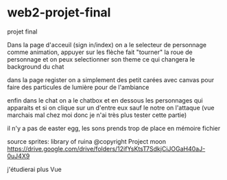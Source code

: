 # web2-projet-final

projet final


Dans la page d'acceuil (sign in/index) on a le selecteur de personnage comme animation, appuyer sur les flèche fait "tourner" la roue de personnage et on peux selectionner son theme ce qui changera le background du chat 


dans la page register on a simplement des petit carées avec canvas pour faire des particules de lumière pour de l'ambiance


enfin dans le chat on a le chatbox et en dessous les personnages qui apparaits et si on clique sur un d'entre eux sauf le notre on l'attaque (vue marchais mal chez moi donc je n'ai très plus tester cette partie)

il n'y a pas de easter egg, les sons prends trop de place en mémoire fichier




source sprites: library of ruina @copyright Project moon
https://drive.google.com/drive/folders/12ifYsKtsT7SdkjCiJOGaH40aJ-0uJ4X9



j'étudierai plus Vue 